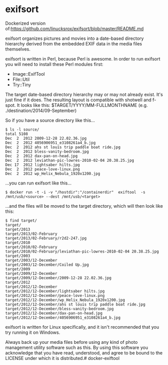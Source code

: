 exifsort
========
Dockerized version of:https://github.com/linucksrox/exifsort/blob/master/README.md


exifsort organizes pictures and movies into a date-based directory hierarchy
derived from the embedded EXIF data in the media files themselves.

exifsort is written in Perl, because Perl is awesome.  In order to run exifsort
you will need to install these Perl modules first:
* Image::ExifTool
* File::Util
* Try::Tiny

The target date-based directory hierarchy may or may not already exist.  It's
just fine if it does.  The resulting layout is compatible with shotwell and
f-spot.  It looks like this: $TARGET/YYYY/MM-FULLMONTHNAME (e.g. ./destination/2014/09-September)

So if you have a source directory like this...

    $ ls -l source/
    total 5108
    Dec  2  2012 2009-12-28 22.02.36.jpg
    Dec  2  2012 4056906951_e3108261a4_b.jpg
    Dec  2  2012 ahs st louis trip paddle boat ride.jpg
    Dec  2  2012 bless-vanity-bedroom.jpg
    Dec  2  2012 dax-pan-on-head.jpg
    Dec  2  2012 leviathan-pic-lowres-2010-02-04 20.38.25.jpg
    Dec 17  2012 lightsaber hilts.jpg
    Dec  2  2012 peace-love-linux.png
    Dec  2  2012 wp_Helix_Nebula_1920x1200.jpg

...you can run exifsort like this...

    $ docker run -t -i -v "/hostdir":"/containerdir"  exiftool  -s /mnt/usb/<source> --dest /mnt/usb/<target>


...and the files will be moved to the target directory, which will then
look like this:

    $ find target/
    target/
    target/2013
    target/2013/02-February
    target/2013/02-February/r2d2-247.jpg
    target/2010
    target/2010/02-February
    target/2010/02-February/leviathan-pic-lowres-2010-02-04 20.38.25.jpg
    target/2003
    target/2003/12-December
    target/2003/12-December/Coiled Up.jpg
    target/2009
    target/2009/12-December
    target/2009/12-December/2009-12-28 22.02.36.jpg
    target/2012
    target/2012/12-December
    target/2012/12-December/lightsaber hilts.jpg
    target/2012/12-December/peace-love-linux.png
    target/2012/12-December/wp_Helix_Nebula_1920x1200.jpg
    target/2012/12-December/ahs st louis trip paddle boat ride.jpg
    target/2012/12-December/bless-vanity-bedroom.jpg
    target/2012/12-December/dax-pan-on-head.jpg
    target/2012/12-December/4056906951_e3108261a4_b.jpg

exifsort is written for Linux specifically, and it isn't recommended that you
try running it on Windows.

Always back up your media files before using any kind of photo management
utility software such as this.  By using this software you acknowledge that
you have read, understood, and agree to be bound to the LICENSE under which
it is distributed.# docker-exiftool
